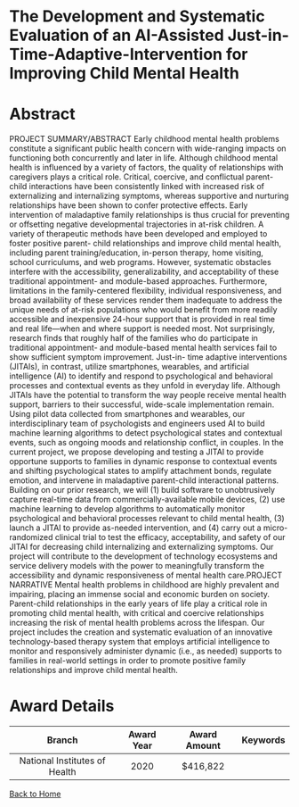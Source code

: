 
The Development and Systematic Evaluation of an AI-Assisted Just-in-Time-Adaptive-Intervention for Improving Child Mental Health
================================================================================================================================

# Abstract


PROJECT SUMMARY/ABSTRACT
Early childhood mental health problems constitute a significant public health concern with wide-ranging impacts
on functioning both concurrently and later in life. Although childhood mental health is influenced by a variety of
factors, the quality of relationships with caregivers plays a critical role. Critical, coercive, and conflictual parent-
child interactions have been consistently linked with increased risk of externalizing and internalizing symptoms,
whereas supportive and nurturing relationships have been shown to confer protective effects. Early intervention
of maladaptive family relationships is thus crucial for preventing or offsetting negative developmental trajectories
in at-risk children. A variety of therapeutic methods have been developed and employed to foster positive parent-
child relationships and improve child mental health, including parent training/education, in-person therapy, home
visiting, school curriculums, and web programs. However, systematic obstacles interfere with the accessibility,
generalizability, and acceptability of these traditional appointment- and module-based approaches. Furthermore,
limitations in the family-centered flexibility, individual responsiveness, and broad availability of these services
render them inadequate to address the unique needs of at-risk populations who would benefit from more readily
accessible and inexpensive 24-hour support that is provided in real time and real life—when and where support
is needed most. Not surprisingly, research finds that roughly half of the families who do participate in traditional
appointment- and module-based mental health services fail to show sufficient symptom improvement. Just-in-
time adaptive interventions (JITAIs), in contrast, utilize smartphones, wearables, and artificial intelligence (AI) to
identify and respond to psychological and behavioral processes and contextual events as they unfold in everyday
life. Although JITAIs have the potential to transform the way people receive mental health support, barriers to
their successful, wide-scale implementation remain. Using pilot data collected from smartphones and wearables,
our interdisciplinary team of psychologists and engineers used AI to build machine learning algorithms to detect
psychological states and contextual events, such as ongoing moods and relationship conflict, in couples. In the
current project, we propose developing and testing a JITAI to provide opportune supports to families in dynamic
response to contextual events and shifting psychological states to amplify attachment bonds, regulate emotion,
and intervene in maladaptive parent-child interactional patterns. Building on our prior research, we will (1) build
software to unobtrusively capture real-time data from commercially-available mobile devices, (2) use machine
learning to develop algorithms to automatically monitor psychological and behavioral processes relevant to child
mental health, (3) launch a JITAI to provide as-needed intervention, and (4) carry out a micro-randomized clinical
trial to test the efficacy, acceptability, and safety of our JITAI for decreasing child internalizing and externalizing
symptoms. Our project will contribute to the development of technology ecosystems and service delivery models
with the power to meaningfully transform the accessibility and dynamic responsiveness of mental health care.PROJECT NARRATIVE
Mental health problems in childhood are highly prevalent and impairing, placing an immense social and economic
burden on society. Parent-child relationships in the early years of life play a critical role in promoting child mental
health, with critical and coercive relationships increasing the risk of mental health problems across the lifespan.
Our project includes the creation and systematic evaluation of an innovative technology-based therapy system
that employs artificial intelligence to monitor and responsively administer dynamic (i.e., as needed) supports to
families in real-world settings in order to promote positive family relationships and improve child mental health.  

# Award Details

|Branch|Award Year|Award Amount|Keywords|
| :---: | :---: | :---: | :---: |
|National Institutes of Health|2020|$416,822||
  
  


[Back to Home](https://github.com/chrischow/dod_sbir_awards/Reports/JH/#2363)